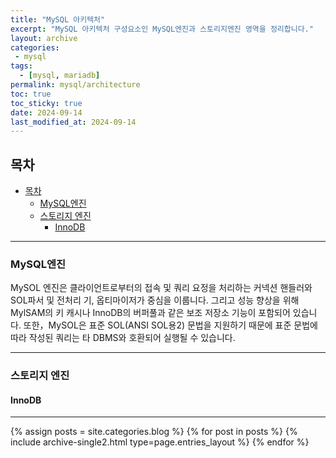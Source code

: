 ```yaml
---
title: "MySQL 아키텍처"
excerpt: "MySQL 아키텍처 구성요소인 MySQL엔진과 스토리지엔진 영역을 정리합니다."
layout: archive
categories:
 - mysql
tags:
  - [mysql, mariadb]
permalink: mysql/architecture
toc: true
toc_sticky: true
date: 2024-09-14
last_modified_at: 2024-09-14
---
```


목차
---
- [목차](#목차)
  - [MySQL엔진](#mysql엔진)
  - [스토리지 엔진](#스토리지-엔진)
    - [InnoDB](#innodb)

---

### MySQL엔진
MySOL 엔진은 클라이언트로부터의 접속 및 쿼리 요정을 처리하는 커넥션 핸들러와 SOL파서 및 전처리 기, 옵티마이저가 중심을 이룹니다. 그리고 성능 향상을 위해 MylSAM의 키 캐시나 InnoDB의 버퍼풀과 같은 보조 저장소 기능이 포함되어 있습니다. 또한，MySOL은 표준 SOL(ANSI SOL용2) 문법을 지원하기 때문에 표준 문법에 따라 작성된 쿼리는 타 DBMS와 호환되어 실행될 수 있습니다.

---
### 스토리지 엔진
#### InnoDB

---
{% assign posts = site.categories.blog %}
{% for post in posts %} {% include archive-single2.html type=page.entries_layout %} {% endfor %}